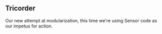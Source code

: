 ## Tricorder

Our new attempt at modularization, this time we're using Sensor code as
our impetus for action. 
